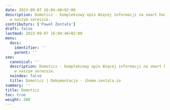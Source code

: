 ```yaml
---
date: 2023-09-07 16:04:48+02:00
description: Domoticz - kompleksowy opis Więcej informacji na smart home znajdziesz
  w naszym serwisie.
contributors: ['Paweł Żentała']
draft: false
lastmod: 2023-09-07 16:04:48+02:00
menu:
  docs:
    identifier: ''
    parent: ''
seo:
  canonical: ''
  description: Domoticz - kompleksowy opis Więcej informacji na smart home znajdziesz
    w naszym serwisie.
  noindex: false
  title: Domoticz | Dokumentacja - ihome.zentala.io
summary: ''
title: Domoticz
toc: true
weight: 300
---
```



